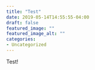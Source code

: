 ```yaml
---
title: "Test"
date: 2019-05-14T14:55:55-04:00
draft: false
featured_image: ""
featured_image_alt: ""
categories:
- Uncategorized
---
```

Test!
